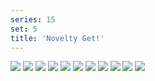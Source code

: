 ```yaml
---
series: 15
set: 5
title: 'Novelty Get!'
---
```


![](../../../../assets/ribald-youth/part-5/pg49.jpg)
![](../../../../assets/ribald-youth/part-5/pg50.jpg)
![](../../../../assets/ribald-youth/part-5/pg51.jpg)
![](../../../../assets/ribald-youth/part-5/pg52.jpg)
![](../../../../assets/ribald-youth/part-5/pg53.jpg)
![](../../../../assets/ribald-youth/part-5/pg54.jpg)
![](../../../../assets/ribald-youth/part-5/pg55.jpg)
![](../../../../assets/ribald-youth/part-5/pg56.jpg)
![](../../../../assets/ribald-youth/part-5/pg57.jpg)
![](../../../../assets/ribald-youth/part-5/pg58.jpg)
![](../../../../assets/ribald-youth/part-5/pg59.jpg)